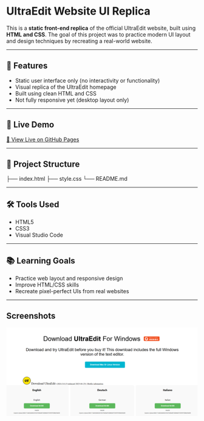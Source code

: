 # UltraEdit Website UI Replica

This is a **static front-end replica** of the official UltraEdit website, built using **HTML and CSS**. 
The goal of this project was to practice modern UI layout and design techniques by recreating a real-world website.

---

## 📌 Features

- Static user interface only (no interactivity or functionality)
- Visual replica of the UltraEdit homepage
- Built using clean HTML and CSS
- Not fully responsive yet (desktop layout only)
---

## 🚀 Live Demo

[🔗 View Live on GitHub Pages]( https://anamika-ai.github.io/Fronted-Replica-of-UltraEdit-site/)  


---

## 📁 Project Structure
├── index.html
├── style.css
└── README.md


---

## 🛠️ Tools Used

- HTML5
- CSS3
- Visual Studio Code

---

## 📚 Learning Goals

- Practice web layout and responsive design
- Improve HTML/CSS skills
- Recreate pixel-perfect UIs from real websites

---
## Screenshots
![image alt](https://github.com/Anamika-ai/Fronted-Replica-of-UltraEdit-site/blob/main/Screenshot%202025-05-29%20113449.png?raw=true)



